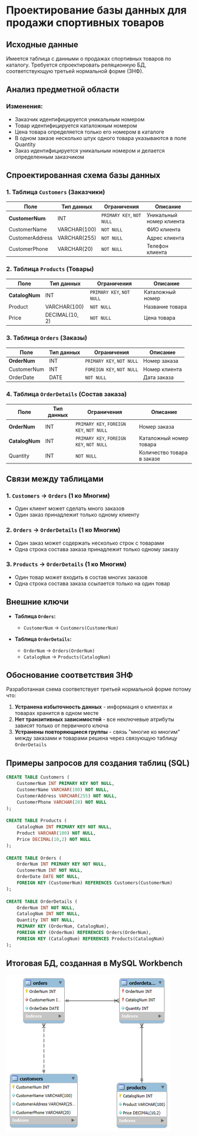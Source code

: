 # Проектирование базы данных для продажи спортивных товаров

## Исходные данные
Имеется таблица с данными о продажах спортивных товаров по каталогу. Требуется спроектировать реляционную БД, соответствующую третьей нормальной форме (3НФ).

## Анализ предметной области

### Изменения:
- Заказчик идентифицируется уникальным номером
- Товар идентифицируется каталожным номером  
- Цена товара определяется только его номером в каталоге
- В одном заказе несколько штук одного товара указываются в поле Quantity
- Заказ идентифицируется уникальным номером и делается определенным заказчиком

## Спроектированная схема базы данных

### 1. Таблица `Customers` (Заказчики)

| Поле | Тип данных | Ограничения | Описание |
|------|------------|-------------|----------|
| **CustomerNum** | INT | `PRIMARY KEY`, `NOT NULL` | Уникальный номер клиента |
| CustomerName | VARCHAR(100) | `NOT NULL` | ФИО клиента |
| CustomerAddress | VARCHAR(255) | `NOT NULL` | Адрес клиента |
| CustomerPhone | VARCHAR(20) | `NOT NULL` | Телефон клиента |

### 2. Таблица `Products` (Товары)

| Поле | Тип данных | Ограничения | Описание |
|------|------------|-------------|----------|
| **CatalogNum** | INT | `PRIMARY KEY`, `NOT NULL` | Каталожный номер |
| Product | VARCHAR(100) | `NOT NULL` | Название товара |
| Price | DECIMAL(10, 2) | `NOT NULL` | Цена товара |

### 3. Таблица `Orders` (Заказы)

| Поле | Тип данных | Ограничения | Описание |
|------|------------|-------------|----------|
| **OrderNum** | INT | `PRIMARY KEY`, `NOT NULL` | Номер заказа |
| CustomerNum | INT | `FOREIGN KEY`, `NOT NULL` | Номер клиента |
| OrderDate | DATE | `NOT NULL` | Дата заказа |

### 4. Таблица `OrderDetails` (Состав заказа)

| Поле | Тип данных | Ограничения | Описание |
|------|------------|-------------|----------|
| **OrderNum** | INT | `PRIMARY KEY`, `FOREIGN KEY`, `NOT NULL` | Номер заказа |
| **CatalogNum** | INT | `PRIMARY KEY`, `FOREIGN KEY`, `NOT NULL` | Каталожный номер товара |
| Quantity | INT | `NOT NULL` | Количество товара в заказе |

## Связи между таблицами

### 1. `Customers` → `Orders` (1 ко Многим)
- Один клиент может сделать много заказов
- Один заказ принадлежит только одному клиенту

### 2. `Orders` → `OrderDetails` (1 ко Многим)  
- Один заказ может содержать несколько строк с товарами
- Одна строка состава заказа принадлежит только одному заказу

### 3. `Products` → `OrderDetails` (1 ко Многим)
- Один товар может входить в состав многих заказов
- Одна строка состава заказа ссылается только на один товар

## Внешние ключи

- **Таблица `Orders`:**
  - `CustomerNum` → `Customers(CustomerNum)`

- **Таблица `OrderDetails`:**
  - `OrderNum` → `Orders(OrderNum)`
  - `CatalogNum` → `Products(CatalogNum)`

## Обоснование соответствия ЗНФ

Разработанная схема соответствует третьей нормальной форме потому что:

1. **Устранена избыточность данных** - информация о клиентах и товарах хранится в одном месте
2. **Нет транзитивных зависимостей** - все неключевые атрибуты зависят только от первичного ключа
3. **Устранены повторяющиеся группы** - связь "многие ко многим" между заказами и товарами решена через связующую таблицу `OrderDetails`

## Примеры запросов для создания таблиц (SQL)

```sql
CREATE TABLE Customers (
    CustomerNum INT PRIMARY KEY NOT NULL,
    CustomerName VARCHAR(100) NOT NULL,
    CustomerAddress VARCHAR(255) NOT NULL,
    CustomerPhone VARCHAR(20) NOT NULL
);

CREATE TABLE Products (
    CatalogNum INT PRIMARY KEY NOT NULL,
    Product VARCHAR(100) NOT NULL,
    Price DECIMAL(10,2) NOT NULL
);

CREATE TABLE Orders (
    OrderNum INT PRIMARY KEY NOT NULL,
    CustomerNum INT NOT NULL,
    OrderDate DATE NOT NULL,
    FOREIGN KEY (CustomerNum) REFERENCES Customers(CustomerNum)
);

CREATE TABLE OrderDetails (
    OrderNum INT NOT NULL,
    CatalogNum INT NOT NULL,
    Quantity INT NOT NULL,
    PRIMARY KEY (OrderNum, CatalogNum),
    FOREIGN KEY (OrderNum) REFERENCES Orders(OrderNum),
    FOREIGN KEY (CatalogNum) REFERENCES Products(CatalogNum)
);
```
## Итоговая БД, созданная в MySQL Workbench
![Фото](screen_4_1.png)
